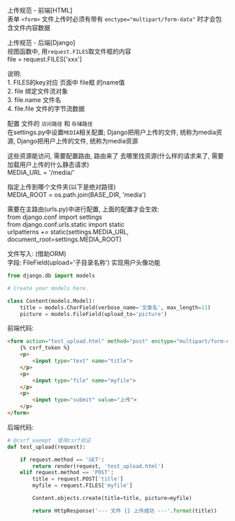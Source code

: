 

上传规范 - 前端[HTML]  
  表单 `<form>` 文件上传时必须有带有 `enctype="multipart/form-data"` 时才会包含文件内容数据  

上传规范 - 后端[Django]  
  视图函数中, 用`request.FILES`取文件框的内容  
	  file = request.FILES['xxx']  

  说明:  
	  1. FILES的key对应 页面中 file框 的name值  
	  2. file 绑定文件流对象  
	  3. file.name 文件名  
	  4. file.file 文件的字节流数据  
    
配置 文件的 `访问路径` 和 `存储路径`  
  在settings.py中设置`MEDIA`相关配置; Django把用户上传的文件, 统称为media资源, Django把用户上传的文件, 统称为media资源  

这些资源能访问, 需要配置路由, 路由来了 去哪里找资源(什么样的请求来了, 需要加载用户上传的什么静态请求)  
	MEDIA_URL = '/media/'  

指定上传到哪个文件夹(以下是绝对路径)  
	MEDIA_ROOT = os.path.join(BASE_DIR, 'media')  

  
需要在主路由(urls.py)中进行配置, 上面的配置才会生效:  
	from django.conf import settings  
	from django.conf.urls.static import static  
	urlpatterns += static(settings.MEDIA_URL, document_root=settings.MEDIA_ROOT)  
  

文件写入: (借助ORM)  
	字段: FileField(upload='子目录名称') 实现用户头像功能  
  ``` python
  from django.db import models

  # Create your models here.

  class Content(models.Model):
      title = models.CharField(verbose_name='文章名', max_length=11)
      picture = models.FileField(upload_to='picture')
  ```
  
前端代码:
``` html
<form action="test_upload.html" method="post" enctype="multipart/form-data">
    {% csrf_token %}
    <p>
        <input type="text" name="title">
    </p>
    <p>
        <input type="file" name="myfile">
    </p>
    <p>
        <input type="submit" value="上传">
    </p>
</form>
```

后端代码:
``` python
# @csrf_exempt  使用csrf验证
def test_upload(request):

    if request.method == 'GET':
        return render(request, 'test_upload.html')
    elif request.method == 'POST':
        title = request.POST['title']
        myfile = request.FILES['myfile']

        Content.objects.create(title=title, picture=myfile)

        return HttpResponse('--- 文件 {} 上传成功 ---'.format(title))
```
